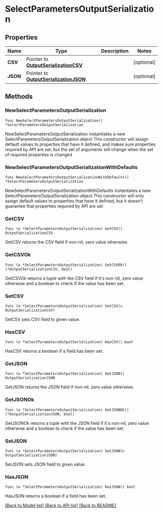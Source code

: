 # SelectParametersOutputSerialization

## Properties

Name | Type | Description | Notes
------------ | ------------- | ------------- | -------------
**CSV** | Pointer to [**OutputSerializationCSV**](OutputSerializationCSV.md) |  | [optional] 
**JSON** | Pointer to [**OutputSerializationJSON**](OutputSerializationJSON.md) |  | [optional] 

## Methods

### NewSelectParametersOutputSerialization

`func NewSelectParametersOutputSerialization() *SelectParametersOutputSerialization`

NewSelectParametersOutputSerialization instantiates a new SelectParametersOutputSerialization object
This constructor will assign default values to properties that have it defined,
and makes sure properties required by API are set, but the set of arguments
will change when the set of required properties is changed

### NewSelectParametersOutputSerializationWithDefaults

`func NewSelectParametersOutputSerializationWithDefaults() *SelectParametersOutputSerialization`

NewSelectParametersOutputSerializationWithDefaults instantiates a new SelectParametersOutputSerialization object
This constructor will only assign default values to properties that have it defined,
but it doesn't guarantee that properties required by API are set

### GetCSV

`func (o *SelectParametersOutputSerialization) GetCSV() OutputSerializationCSV`

GetCSV returns the CSV field if non-nil, zero value otherwise.

### GetCSVOk

`func (o *SelectParametersOutputSerialization) GetCSVOk() (*OutputSerializationCSV, bool)`

GetCSVOk returns a tuple with the CSV field if it's non-nil, zero value otherwise
and a boolean to check if the value has been set.

### SetCSV

`func (o *SelectParametersOutputSerialization) SetCSV(v OutputSerializationCSV)`

SetCSV sets CSV field to given value.

### HasCSV

`func (o *SelectParametersOutputSerialization) HasCSV() bool`

HasCSV returns a boolean if a field has been set.

### GetJSON

`func (o *SelectParametersOutputSerialization) GetJSON() OutputSerializationJSON`

GetJSON returns the JSON field if non-nil, zero value otherwise.

### GetJSONOk

`func (o *SelectParametersOutputSerialization) GetJSONOk() (*OutputSerializationJSON, bool)`

GetJSONOk returns a tuple with the JSON field if it's non-nil, zero value otherwise
and a boolean to check if the value has been set.

### SetJSON

`func (o *SelectParametersOutputSerialization) SetJSON(v OutputSerializationJSON)`

SetJSON sets JSON field to given value.

### HasJSON

`func (o *SelectParametersOutputSerialization) HasJSON() bool`

HasJSON returns a boolean if a field has been set.


[[Back to Model list]](../README.md#documentation-for-models) [[Back to API list]](../README.md#documentation-for-api-endpoints) [[Back to README]](../README.md)


